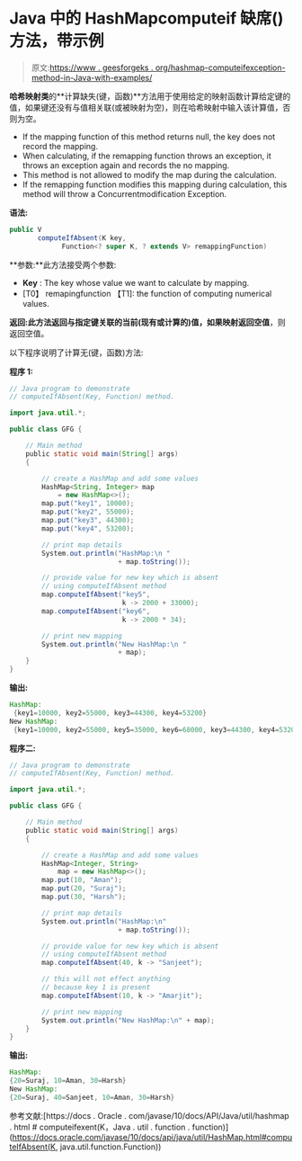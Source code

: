 # Java 中的 HashMapcomputeif 缺席()方法，带示例

> 原文:[https://www . geesforgeks . org/hashmap-computeifexception-method-in-Java-with-examples/](https://www.geeksforgeeks.org/hashmap-computeifabsent-method-in-java-with-examples/)

**哈希映射类**的**计算缺失(键，函数)**方法用于使用给定的映射函数计算给定键的值，如果键还没有与值相关联(或被映射为空)，则在哈希映射中输入该计算值，否则为空。

*   If the mapping function of this method returns null, the key does not record the mapping.
*   When calculating, if the remapping function throws an exception, it throws an exception again and records the no mapping.
*   This method is not allowed to modify the map during the calculation.
*   If the remapping function modifies this mapping during calculation, this method will throw a Concurrentmodification Exception.

**语法:**

```java
public V 
       computeIfAbsent(K key,
             Function<? super K, ? extends V> remappingFunction)
```

**参数:**此方法接受两个参数:

*   **Key** : The key whose value we want to calculate by mapping.
*   [T0】 remapingfunction 【T1]: the function of computing numerical values.

**返回:**此方法返回**与指定键关联的当前(现有或计算的)值，如果映射返回空值**，则返回空值。

以下程序说明了计算无(键，函数)方法:

**程序 1:**

```java
// Java program to demonstrate
// computeIfAbsent(Key, Function) method.

import java.util.*;

public class GFG {

    // Main method
    public static void main(String[] args)
    {

        // create a HashMap and add some values
        HashMap<String, Integer> map
            = new HashMap<>();
        map.put("key1", 10000);
        map.put("key2", 55000);
        map.put("key3", 44300);
        map.put("key4", 53200);

        // print map details
        System.out.println("HashMap:\n "
                           + map.toString());

        // provide value for new key which is absent
        // using computeIfAbsent method
        map.computeIfAbsent("key5",
                            k -> 2000 + 33000);
        map.computeIfAbsent("key6",
                            k -> 2000 * 34);

        // print new mapping
        System.out.println("New HashMap:\n "
                           + map);
    }
}
```

**输出:**

```java
HashMap:
 {key1=10000, key2=55000, key3=44300, key4=53200}
New HashMap:
 {key1=10000, key2=55000, key5=35000, key6=68000, key3=44300, key4=53200}

```

**程序二:**

```java
// Java program to demonstrate
// computeIfAbsent(Key, Function) method.

import java.util.*;

public class GFG {

    // Main method
    public static void main(String[] args)
    {

        // create a HashMap and add some values
        HashMap<Integer, String>
            map = new HashMap<>();
        map.put(10, "Aman");
        map.put(20, "Suraj");
        map.put(30, "Harsh");

        // print map details
        System.out.println("HashMap:\n"
                           + map.toString());

        // provide value for new key which is absent
        // using computeIfAbsent method
        map.computeIfAbsent(40, k -> "Sanjeet");

        // this will not effect anything
        // because key 1 is present
        map.computeIfAbsent(10, k -> "Amarjit");

        // print new mapping
        System.out.println("New HashMap:\n" + map);
    }
}
```

**输出:**

```java
HashMap:
{20=Suraj, 10=Aman, 30=Harsh}
New HashMap:
{20=Suraj, 40=Sanjeet, 10=Aman, 30=Harsh}

```

参考文献:[https://docs . Oracle . com/javase/10/docs/API/Java/util/hashmap . html # computeifexent(K，Java . util . function . function)](https://docs.oracle.com/javase/10/docs/api/java/util/HashMap.html#computeIfAbsent(K, java.util.function.Function))